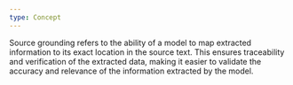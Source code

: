 ```yaml
---
type: Concept
---
```


Source grounding refers to the ability of a model to map extracted information to its exact location in the source text. This ensures traceability and verification of the extracted data, making it easier to validate the accuracy and relevance of the information extracted by the model.